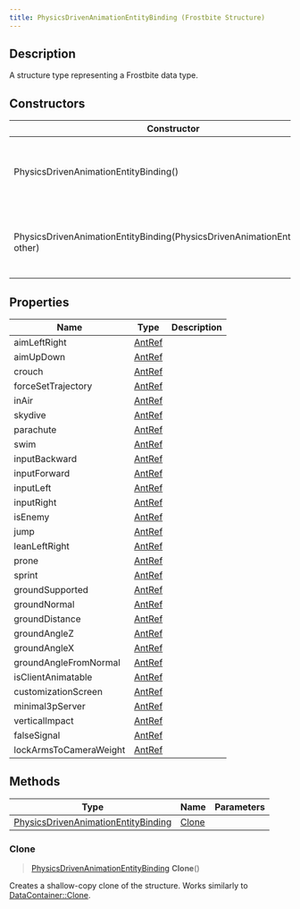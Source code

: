 ```yaml
---
title: PhysicsDrivenAnimationEntityBinding (Frostbite Structure)
---
```

## Description

A structure type representing a Frostbite data type.

## Constructors

| Constructor                                                                    | Description                                              |
| ------------------------------------------------------------------------------ | -------------------------------------------------------- |
| PhysicsDrivenAnimationEntityBinding()                                          | Create a new instance of this structure type.            |
| PhysicsDrivenAnimationEntityBinding(PhysicsDrivenAnimationEntityBinding other) | Create a reference copy of a structure of the same type. |

## Properties

| Name                   | Type             | Description |
| ---------------------- | ---------------- | ----------- |
| aimLeftRight           | [AntRef](AntRef) |             |
| aimUpDown              | [AntRef](AntRef) |             |
| crouch                 | [AntRef](AntRef) |             |
| forceSetTrajectory     | [AntRef](AntRef) |             |
| inAir                  | [AntRef](AntRef) |             |
| skydive                | [AntRef](AntRef) |             |
| parachute              | [AntRef](AntRef) |             |
| swim                   | [AntRef](AntRef) |             |
| inputBackward          | [AntRef](AntRef) |             |
| inputForward           | [AntRef](AntRef) |             |
| inputLeft              | [AntRef](AntRef) |             |
| inputRight             | [AntRef](AntRef) |             |
| isEnemy                | [AntRef](AntRef) |             |
| jump                   | [AntRef](AntRef) |             |
| leanLeftRight          | [AntRef](AntRef) |             |
| prone                  | [AntRef](AntRef) |             |
| sprint                 | [AntRef](AntRef) |             |
| groundSupported        | [AntRef](AntRef) |             |
| groundNormal           | [AntRef](AntRef) |             |
| groundDistance         | [AntRef](AntRef) |             |
| groundAngleZ           | [AntRef](AntRef) |             |
| groundAngleX           | [AntRef](AntRef) |             |
| groundAngleFromNormal  | [AntRef](AntRef) |             |
| isClientAnimatable     | [AntRef](AntRef) |             |
| customizationScreen    | [AntRef](AntRef) |             |
| minimal3pServer        | [AntRef](AntRef) |             |
| verticalImpact         | [AntRef](AntRef) |             |
| falseSignal            | [AntRef](AntRef) |             |
| lockArmsToCameraWeight | [AntRef](AntRef) |             |

## Methods

| Type                                                                       | Name            | Parameters |
| -------------------------------------------------------------------------- | --------------- | ---------- |
| [PhysicsDrivenAnimationEntityBinding](PhysicsDrivenAnimationEntityBinding) | [Clone](#clone) |            |

### Clone

> [PhysicsDrivenAnimationEntityBinding](PhysicsDrivenAnimationEntityBinding) **Clone**()

Creates a shallow-copy clone of the structure. Works similarly to [DataContainer::Clone](/vext/ref/cls/shr/datacontainer#clone).
